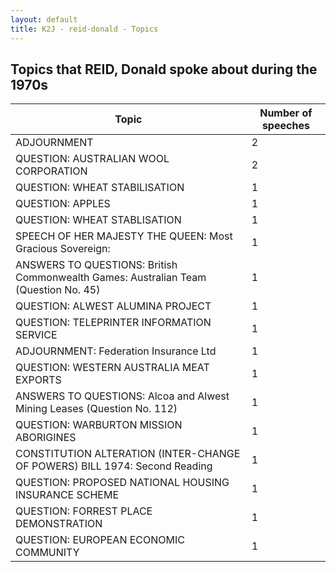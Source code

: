 ```yaml
---
layout: default
title: K2J - reid-donald - Topics
---
```

## Topics that REID, Donald spoke about during the 1970s

| Topic | Number of speeches |
|--------------|----------------|
|ADJOURNMENT|2|
|QUESTION: AUSTRALIAN WOOL CORPORATION|2|
|QUESTION: WHEAT STABILISATION|1|
|QUESTION: APPLES|1|
|QUESTION: WHEAT STABLISATION|1|
|SPEECH OF HER MAJESTY THE QUEEN: Most Gracious Sovereign:|1|
|ANSWERS TO QUESTIONS: British Commonwealth Games: Australian Team (Question No. 45)|1|
|QUESTION: ALWEST ALUMINA PROJECT|1|
|QUESTION: TELEPRINTER INFORMATION SERVICE|1|
|ADJOURNMENT: Federation Insurance Ltd|1|
|QUESTION: WESTERN AUSTRALIA MEAT EXPORTS|1|
|ANSWERS TO QUESTIONS: Alcoa and Alwest Mining Leases (Question No. 112)|1|
|QUESTION: WARBURTON MISSION ABORIGINES|1|
|CONSTITUTION ALTERATION (INTER-CHANGE OF POWERS) BILL 1974: Second Reading|1|
|QUESTION: PROPOSED NATIONAL HOUSING INSURANCE SCHEME|1|
|QUESTION: FORREST PLACE DEMONSTRATION|1|
|QUESTION: EUROPEAN ECONOMIC COMMUNITY|1|
